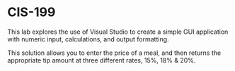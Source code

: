# CIS-199
This lab explores the use of Visual Studio to create a simple GUI application with numeric input, calculations, 
and output formatting. 

This solution allows you to enter the price of a meal, and then returns the appropriate tip amount at 
three different rates, 15%, 18% & 20%.
